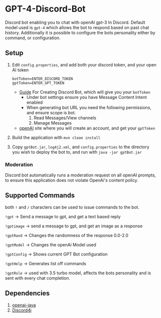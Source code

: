 # GPT-4-Discord-Bot
Discord bot enabling you to chat with openAI gpt-3 In Discord. Default model used is `gpt-4` which allows the bot to respond based on past chat history. Additionally it is possible to configure the bots personality either by command, or configuration.

## Setup

1. Edit `config.properties`, and add both your discord token, and your open AI token
   ```
   botToken=ENTER_DISCORD_TOKEN
   gptToken=ENTER_GPT_TOKEN
   ```

   - [Guide](https://discordpy.readthedocs.io/en/stable/discord.html) For Creating Discord Bot, which will give you your `botToken`
     - Under bot settings ensure you have Message Content Intent enabled
     - When generating bot URL you need the following permissions, and ensure scope is bot.
       1. Read Messages/View channels
       2. Manage Messages
   - [openAI](https://openai.com/) site where you will create an account, and get your `gptToken`

2. Build the application with `mvn clean install`

3. Copy `gptBot.jar`, `log4j2.xml`, and `config.properties` to the directory you wish to deploy the bot to, and run with `java -jar gptBot.jar`

### Moderation

Discord bot automatically runs a moderation request on all openAI prompts, to ensure this application does not violate OpenAi's content policy.

## Supported Commands

both `!` and `/` characters can be used to issue commands to the bot.    

`!gpt` ->  Send a message to gpt, and get a text based reply

`!gptimage` -> send a message to gpt, and get an image as a response

 `!gptRand` ->   Changes the randomness of the response 0.0-2.0   

 `!gptModel` ->  Changes the openAi Model used    

`!gptConfig` -> Shows current GPT Bot configuration   

 `!gptHelp`  ->   Generates list off commands

`!gptRole` -> used with 3.5 turbo model, affects the bots personality and is sent with every chat completion.

## Dependencies

1. [openai-java](https://github.com/TheoKanning/openai-java)
2. [Discord4j](https://discord4j.com/)
